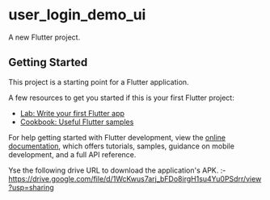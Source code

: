 # user_login_demo_ui

A new Flutter project.

## Getting Started

This project is a starting point for a Flutter application.

A few resources to get you started if this is your first Flutter project:

- [Lab: Write your first Flutter app](https://docs.flutter.dev/get-started/codelab)
- [Cookbook: Useful Flutter samples](https://docs.flutter.dev/cookbook)

For help getting started with Flutter development, view the
[online documentation](https://docs.flutter.dev/), which offers tutorials,
samples, guidance on mobile development, and a full API reference.



Yse the following drive URL to download the application's APK. :-
https://drive.google.com/file/d/1WcKwus7arj_bFDo8irgH1su4Yu0PSdrr/view?usp=sharing
